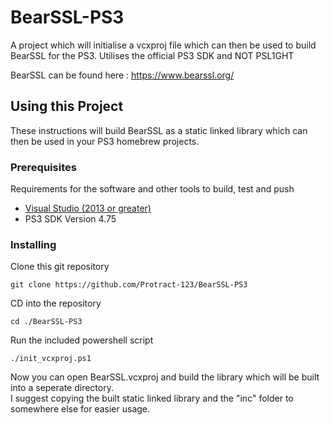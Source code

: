 # BearSSL-PS3

A project which will initialise a vcxproj file which can then be used to build BearSSL for the PS3. Utilises the official PS3 SDK and NOT PSL1GHT

BearSSL can be found here : https://www.bearssl.org/

## Using this Project

These instructions will build BearSSL as a static linked library which can then be used in your PS3 homebrew projects.

### Prerequisites

Requirements for the software and other tools to build, test and push 
- [Visual Studio (2013 or greater)](https://visualstudio.microsoft.com/downloads/)
- PS3 SDK Version 4.75

### Installing

Clone this git repository

    git clone https://github.com/Protract-123/BearSSL-PS3

CD into the repository

    cd ./BearSSL-PS3

Run the included powershell script

    ./init_vcxproj.ps1

Now you can open BearSSL.vcxproj and build the library which will be built into a seperate directory.  
I suggest copying the built static linked library and the "inc" folder to somewhere else for easier usage.